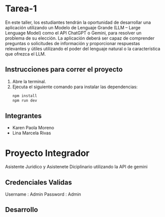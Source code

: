 # Tarea-1
En este taller, los estudiantes tendrán la oportunidad de desarrollar una aplicación utilizando un
Modelo de Lenguaje Grande (LLM – Large Lenguage Model) como el API ChatGPT o Gemini,
para resolver un problema de su elección. La aplicación deberá ser capaz de comprender
preguntas o solicitudes de información y proporcionar respuestas relevantes y útiles utilizando el
poder del lenguaje natural o la característica que ofrezca el LLM.


## Instrucciones para correr el proyecto

1. Abre la terminal.
2. Ejecuta el siguiente comando para instalar las dependencias:
   ```bash
   npm install
   npm run dev
## Integrantes

- Karen Paola Moreno
- Lina Marcela Rivas

# Proyecto Integrador

Asistente Juridico y Asistenete Diciplinario utilizando la API de gemini
## Credenciales Validas
Username : Admin
Password : Admin
## Desarrollo
